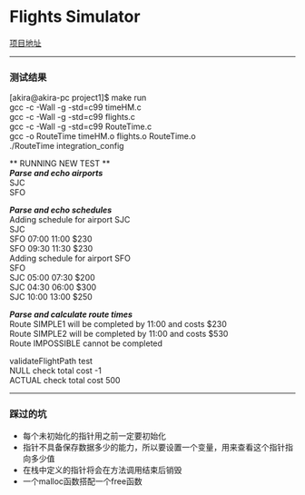 # Flights Simulator
[项目地址](https://cs61c.org/projects/proj1/)

***
### 测试结果

[akira@akira-pc project1]$ make run  
gcc  -c -Wall -g -std=c99 timeHM.c  
gcc  -c -Wall -g -std=c99 flights.c  
gcc  -c -Wall -g -std=c99 RouteTime.c  
gcc  -o RouteTime timeHM.o flights.o RouteTime.o  
./RouteTime integration_config  

** RUNNING NEW TEST **  
***Parse and echo airports***  
SJC  
SFO  

***Parse and echo schedules***  
Adding schedule for airport SJC  
SJC  
SFO 07:00 11:00 $230  
SFO 09:30 11:30 $230  
Adding schedule for airport SFO  
SFO  
SJC 05:00 07:30 $200  
SJC 04:30 06:00 $300  
SJC 10:00 13:00 $250  

***Parse and calculate route times***  
Route SIMPLE1 will be completed by 11:00 and costs $230  
Route SIMPLE2 will be completed by 11:00 and costs $530  
Route IMPOSSIBLE cannot be completed  
  
validateFlightPath test  
NULL check total cost -1  
ACTUAL check total cost 500  

***
### 踩过的坑
* 每个未初始化的指针用之前一定要初始化
* 指针不具备保存数据多少的能力，所以要设置一个变量，用来查看这个指针指向多少值
* 在栈中定义的指针将会在方法调用结束后销毁
* 一个malloc函数搭配一个free函数

